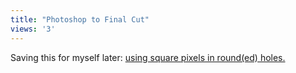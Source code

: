 ```yaml
---
title: "Photoshop to Final Cut"
views: '3'
---
```

<p>Saving this for myself later: <a href="http://www.emotiondv.com/perl/yabb/YaBB.pl?board=video;action=display;num=1076269313">using square pixels in round(ed) holes.</a></p>
